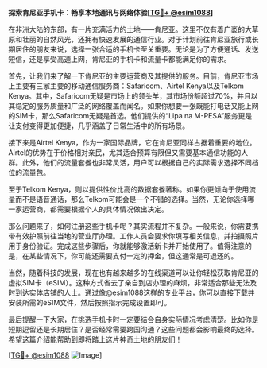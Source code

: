**探索肯尼亚手机卡：畅享本地通讯与网络体验[[TG💪+ @esim1088](https://t.me/s/esim1088)]**

在非洲大陆的东部，有一片充满活力的土地——肯尼亚。这里不仅有着广袤的大草原和壮丽的自然风光，还拥有快速发展的通信行业。对于计划前往肯尼亚旅行或长期居住的朋友来说，选择一张合适的手机卡至关重要。无论是为了方便通话、发送短信，还是享受高速上网，肯尼亚的手机卡和流量卡都能满足你的需求。

首先，让我们来了解一下肯尼亚的主要运营商及其提供的服务。目前，肯尼亚市场上主要有三家主要的移动通信服务商：Safaricom、Airtel Kenya以及Telkom Kenya。其中，Safaricom无疑是市场上的领头羊，其市场份额超过70%，并且以其稳定的服务质量和广泛的网络覆盖而闻名。如果你想要一张既能打电话又能上网的SIM卡，那么Safaricom无疑是首选。他们提供的“Lipa na M-PESA”服务更是让支付变得更加便捷，几乎涵盖了日常生活中的所有场景。

接下来是Airtel Kenya，作为一家国际品牌，它在肯尼亚同样占据着重要的地位。Airtel的优势在于价格相对亲民，尤其适合预算有限但又需要基本通信功能的人群。此外，他们的流量套餐也非常灵活，用户可以根据自己的实际需求选择不同档位的流量包。

至于Telkom Kenya，则以提供性价比高的数据套餐著称。如果你更倾向于使用流量而不是语音通话，那么Telkom可能会是一个不错的选择。当然，无论你选择哪一家运营商，都需要根据个人的具体情况做出决定。

那么问题来了，如何注册这些手机卡呢？其实流程并不复杂。一般来说，你需要携带有效护照前往当地的营业厅办理。工作人员会要求你填写相关信息，并拍摄照片用于身份验证。完成这些步骤后，你就能够激活新卡并开始使用了。值得注意的是，在某些情况下，你可能还需要支付一定的押金，但这通常是可退还的。

当然，随着科技的发展，现在也有越来越多的在线渠道可以让你轻松获取肯尼亚的虚拟SIM卡（eSIM）。这种方式省去了亲自到店办理的麻烦，非常适合那些无法及时到达实体店铺的人士。通过像@esim1088这样的专业平台，你可以直接下载并安装所需的eSIM文件，然后按照指示完成设置即可。

最后提醒一下大家，在挑选手机卡时一定要结合自身实际情况考虑清楚。比如你是短期逗留还是长期居住？是否经常需要跨国沟通？这些问题都会影响最终的选择。希望这篇介绍能帮助到即将踏上这片神奇土地的朋友们！

[[TG💪+ @esim1088](https://t.me/s/esim1088) ![Image](https://i.postimg.cc/4NQfJmqS/Snipaste-2025-05-13-00-14-12.png)]